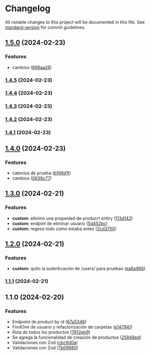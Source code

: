 # Changelog

All notable changes to this project will be documented in this file. See [standard-version](https://github.com/conventional-changelog/standard-version) for commit guidelines.

## [1.5.0](https://github.com/UliVargas/ecommerce/compare/v1.4.5...v1.5.0) (2024-02-23)


### Features

* cambios ([899aa26](https://github.com/UliVargas/ecommerce/commit/899aa2606d20a0f48b06be6c0c1c6e7efcac2441))

### [1.4.5](https://github.com/UliVargas/ecommerce/compare/v1.4.4...v1.4.5) (2024-02-23)

### [1.4.4](https://github.com/UliVargas/ecommerce/compare/v1.4.2...v1.4.4) (2024-02-23)

### [1.4.3](https://github.com/UliVargas/ecommerce/compare/v1.4.2...v1.4.3) (2024-02-23)

### [1.4.2](https://github.com/UliVargas/ecommerce/compare/v1.4.1...v1.4.2) (2024-02-23)

### [1.4.1](https://github.com/UliVargas/ecommerce/compare/v1.4.0...v1.4.1) (2024-02-23)

## [1.4.0](https://github.com/UliVargas/ecommerce/compare/v1.3.0...v1.4.0) (2024-02-23)


### Features

* cabmios de prueba ([b199d1f](https://github.com/UliVargas/ecommerce/commit/b199d1ff79470c90a56518a8df00ef48d7e18b8e))
* cambios ([0639c77](https://github.com/UliVargas/ecommerce/commit/0639c7702938dd6a63b565d4545f0de1bf698c07))

## [1.3.0](https://github.com/UliVargas/ecommerce/compare/v1.2.0...v1.3.0) (2024-02-21)


### Features

* **custom:** elimino una propeidad de producrt entiry ([113d142](https://github.com/UliVargas/ecommerce/commit/113d1422dd98ef31e905fb0419ebbd511b128d7c))
* **custom:** endpint de eliminar usuario ([5d452bc](https://github.com/UliVargas/ecommerce/commit/5d452bcfd1d699f03187ce1893d45897d561002c))
* **custom:** regeso todo como estaba antes ([2cd3750](https://github.com/UliVargas/ecommerce/commit/2cd375060318bc79c48441c57c9adef19a72d3af))

## [1.2.0](https://github.com/UliVargas/ecommerce/compare/v1.1.1...v1.2.0) (2024-02-21)


### Features

* **custom:** quito la autenticación de /users/ para pruebas ([ea6a966](https://github.com/UliVargas/ecommerce/commit/ea6a9668fe6b257a1889d4404020cfad3dd35e52))

### [1.1.1](https://github.com/UliVargas/ecommerce/compare/v1.1.0...v1.1.1) (2024-02-21)

## 1.1.0 (2024-02-20)


### Features

* Endpoint de product by id ([67a5346](https://github.com/UliVargas/ecommerce/commit/67a5346363fb36924ff964acba46acca5f9afabe))
* FindOne de usuario y refactorización de carpetas ([e147941](https://github.com/UliVargas/ecommerce/commit/e147941fa442061d4fed8f5c2802c61e46fb82ba))
* Ruta de todos los productos ([7812eb9](https://github.com/UliVargas/ecommerce/commit/7812eb99d05627b7f16a7ddd3607d2582f97252f))
* Se agrega la funcionalidad de creación de productos ([25948ed](https://github.com/UliVargas/ecommerce/commit/25948ed158c0acd013c395df679cfa5de5fb22f6))
* Validaciones con Zod ([cbc9d0a](https://github.com/UliVargas/ecommerce/commit/cbc9d0a81793d51d428dfa4d6bf58383c36f6492))
* Validaciones con Zod ([7b09980](https://github.com/UliVargas/ecommerce/commit/7b09980aad0a4c3c383b635a7f8bf6a5b76883fe))
